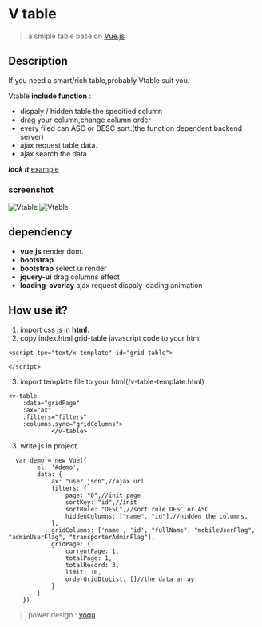 # V table

> a smiple table base on [Vue.js](http://vuejs.org)

## Description
If you need a smart/rich table,probably Vtable suit you.

Vtable **include function** :
* dispaly / hidden table the specified column
* drag your column,change column order
* every filed can ASC or DESC sort.(the function dependent backend server)
* ajax request table data.
* ajax search the data

***look it*** [example](https://yoqu.github.io/Vtable/)
### screenshot
   ![Vtable](https://raw.githubusercontent.com/yoqu/Vtable/master/doc/v-table.png)
   ![Vtable](https://raw.githubusercontent.com/yoqu/Vtable/master/doc/v-table2.png)
## dependency
* **vue.js** render dom.
* **bootstrap** 
* **bootstrap** select ui render
* **jquery-ui** drag columns effect
* **loading-overlay** ajax request dispaly loading animation


## How use it?
1. import css js in **html**.
2. copy index.html grid-table javascript code to your html
```
<script tpe="text/x-template" id="grid-table">
...
</script>
```
3. import template file to your html(/v-table-template.html)
```
<v-table
    :data="gridPage"
    :ax="ax"
    :filters="filters"
    :columns.sync="gridColumns">
            </v-table>

```

3. write js in  project.
```
  var demo = new Vue({
        el: '#demo',
        data: {
            ax: "user.json",//ajax url
            filters: {
                page: "0",//init page
                sortKey: "id",//init
                sortRule: "DESC",//sort rule DESC or ASC
                hiddenColumns: ["name", "id"],//hidden the columns.
            },
            gridColumns: ['name', 'id', "fullName", "mobileUserFlag", "adminUserFlag", "transporterAdminFlag"],
            gridPage: {
                currentPage: 1,
                totalPage: 1,
                totalRecord: 3,
                limit: 10,
                orderGridDtoList: []//the data array
            }
        }
    })
```

> power design : [yoqu](http://www.yoqu.org)
